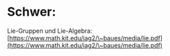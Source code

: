 # Schwer:

Lie-Gruppen und Lie-Algebra: [https://www.math.kit.edu/iag2/\~baues/media/lie.pdf](https://www.math.kit.edu/iag2/\~baues/media/lie.pdf)
